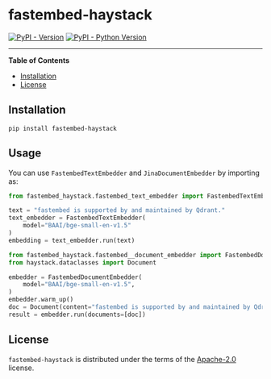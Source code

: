 # fastembed-haystack

[![PyPI - Version](https://img.shields.io/pypi/v/fastembed-haystack.svg)](https://pypi.org/project/fastembed-haystack)
[![PyPI - Python Version](https://img.shields.io/pypi/pyversions/fastembed-haystack.svg)](https://pypi.org/project/fastembed-haystack)

-----

**Table of Contents**

- [Installation](#installation)
- [License](#license)

## Installation

```console
pip install fastembed-haystack
```

## Usage

You can use `FastembedTextEmbedder` and `JinaDocumentEmbedder` by importing as:

```python
from fastembed_haystack.fastembed_text_embedder import FastembedTextEmbedder

text = "fastembed is supported by and maintained by Qdrant."
text_embedder = FastembedTextEmbedder(
    model="BAAI/bge-small-en-v1.5"
)
embedding = text_embedder.run(text)
```

```python
from fastembed_haystack.fastembed__document_embedder import FastembedDocumentEmbedder
from haystack.dataclasses import Document

embedder = FastembedDocumentEmbedder(
    model="BAAI/bge-small-en-v1.5",
)
embedder.warm_up()
doc = Document(content="fastembed is supported by and maintained by Qdrant.", meta={"long_answer": "no",})
result = embedder.run(documents=[doc])
```

## License

`fastembed-haystack` is distributed under the terms of the [Apache-2.0](https://spdx.org/licenses/Apache-2.0.html) license.
